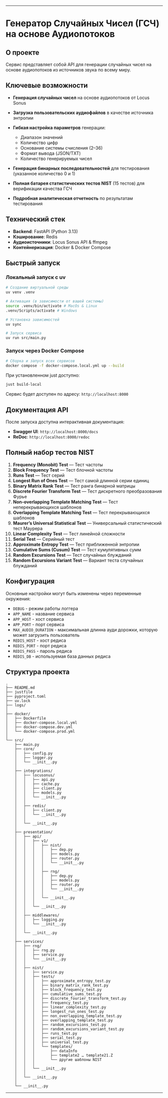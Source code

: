 
---

# Генератор Случайных Чисел (ГСЧ) на основе Аудиопотоков

## О проекте

Сервис представляет собой API для генерации случайных чисел на основе аудиопотоков из источников звука по всему миру.

## Ключевые возможности

* **Генерация случайных чисел** на основе аудиопотоков от Locus Sonus
* **Загрузка пользовательских аудиофайлов** в качестве источника энтропии
* **Гибкая настройка параметров** генерации:

  * Диапазон значений
  * Количество цифр
  * Основание системы счисления (2–36)
  * Формат вывода (JSON/TXT)
  * Количество генерируемых чисел
* **Генерация бинарных последовательностей** для тестирования (указанное количество 0 и 1)
* **Полная батарея статистических тестов NIST** (15 тестов) для верификации качества ГСЧ
* **Подробная аналитическая отчетность** по результатам тестирования

## Технический стек

* **Backend**: FastAPI (Python 3.13)
* **Кэширование**: Redis
* **Аудиоисточники**: Locus Sonus API & ffmpeg
* **Контейнеризация**: Docker & Docker Compose

## Быстрый запуск

### Локальный запуск с uv

```bash
# Создание виртуальной среды
uv venv .venv

# Активация (в зависимости от вашей системы)
source .venv/bin/activate # MacOs & Linux
.venv/Scripts/activate # Windows

# Установка зависимостей
uv sync

# Запуск сервиса
uv run src/main.py
```

### Запуск через Docker Compose

```bash
# Сборка и запуск всех сервисов
docker compose -f docker-compose.local.yml up --build
```

При установленном just доступно:
```bash
just build-local
```

Сервис будет доступен по адресу: `http://localhost:8000`

## Документация API

После запуска доступна интерактивная документация:

* **Swagger UI**: `http://localhost:8000/docs`
* **ReDoc**: `http://localhost:8000/redoc`

## Полный набор тестов NIST

1. **Frequency (Monobit) Test** — Тест частоты
2. **Block Frequency Test** — Тест блочной частоты
3. **Runs Test** — Тест серий
4. **Longest Run of Ones Test** — Тест самой длинной серии единиц
5. **Binary Matrix Rank Test** — Тест ранга бинарной матрицы
6. **Discrete Fourier Transform Test** — Тест дискретного преобразования Фурье
7. **Non-overlapping Template Matching Test** — Тест неперекрывающихся шаблонов
8. **Overlapping Template Matching Test** — Тест перекрывающихся шаблонов
9. **Maurer’s Universal Statistical Test** — Универсальный статистический тест Маурера
10. **Linear Complexity Test** — Тест линейной сложности
11. **Serial Test** — Серийный тест
12. **Approximate Entropy Test** — Тест приближенной энтропии
13. **Cumulative Sums (Cusum) Test** — Тест кумулятивных сумм
14. **Random Excursions Test** — Тест случайных блужданий
15. **Random Excursions Variant Test** — Вариант теста случайных блужданий

## Конфигурация

Основные настройки могут быть изменены через переменные окружения:

* `DEBUG` - режим работы логгера
* `APP_NAME` - название сервиса
* `APP_HOST` - хост сервиса
* `APP_PORT` - порт сервиса
* `MAX_AUDIO_DURATION` - максимальная длинна ауди дорожки, которую может загрузить пользователь
* `REDIS_HOST` - хост редиса
* `REDIS_PORT` - порт редиса
* `REDIS_PASS` - пароль редиса
* `REDIS_DB` - используемая база данных редиса


## Структура проекта

```
.
├── README.md
├── justfile
├── pyproject.toml
├── uv.lock
├── logs/
│
├── docker/
│   ├── Dockerfile
│   ├── docker-compose.local.yml
│   ├── docker-compose.dev.yml
│   └── docker-compose.prod.yml
│
└── src/
    ├── main.py
    ├── core/
    │   ├── config.py
    │   ├── logger.py
    │   └── __init__.py
    │
    ├── integrations/
    │   ├── locusonus/
    │   │   ├── api.py
    │   │   ├── cache.py
    │   │   ├── client.py
    │   │   ├── models.py
    │   │   └── __init__.py
    │   │
    │   ├── redis/
    │   │   ├── client.py
    │   │   └── __init__.py
    │   │
    │   └── __init__.py
    │
    ├── presentation/
    │   ├── api/
    │   │   ├── v1/
    │   │   │   ├── nist/
    │   │   │   │   ├── dep.py
    │   │   │   │   ├── models.py
    │   │   │   │   ├── router.py
    │   │   │   │   └── __init__.py
    │   │   │   │
    │   │   │   ├── rng/
    │   │   │   │   ├── dep.py
    │   │   │   │   ├── models.py
    │   │   │   │   ├── router.py
    │   │   │   │   └── __init__.py
    │   │   │   │
    │   │   │   └── __init__.py
    │   │   │
    │   │   └── __init__.py
    │   │
    │   ├── middlewares/
    │   │   ├── logging.py
    │   │   └── __init__.py
    │   │
    │   └── __init__.py
    │
    ├── services/
    │   ├── rng/
    │   │   ├── rng.py
    │   │   ├── service.py
    │   │   └── __init__.py
    │   │
    │   ├── nist/
    │   │   ├── service.py
    │   │   ├── tests/
    │   │   │   ├── approximate_entropy_test.py
    │   │   │   ├── binary_matrix_rank_test.py
    │   │   │   ├── block_frequency_test.py
    │   │   │   ├── cumulative_sums_test.py
    │   │   │   ├── discrete_fourier_transform_test.py
    │   │   │   ├── frequency_test.py
    │   │   │   ├── linear_complexity_test.py
    │   │   │   ├── longest_run_ones_test.py
    │   │   │   ├── non_overlapping_template_test.py
    │   │   │   ├── overlapping_template_test.py
    │   │   │   ├── random_excursions_test.py
    │   │   │   ├── random_excursions_variant_test.py
    │   │   │   ├── runs_test.py
    │   │   │   ├── serial_test.py
    │   │   │   ├── universal_test.py
    │   │   │   └── templates/
    │   │   │       ├── dataInfo
    │   │   │       ├── template2 … template21.Z
    │   │   │       └── другие шаблоны NIST
    │   │   │
    │   │   └── __init__.py
    │   │
    │   └── __init__.py
    │
    └── __init__.py

```
---
